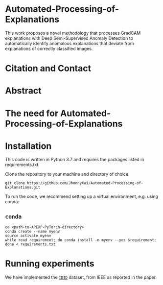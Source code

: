 # Automated-Processing-of-Explanations
This work proposes a novel methodology that processes GradCAM explanations with Deep Semi-Supervised Anomaly Detection to automatically identify anomalous explanations that deviate from explanations of correctly classified images. 

# Citation and Contact

# Abstract

# The need for Automated-Processing-of-Explanations
# Installation
This code is written in Python 3.7 and requires the packages listed in requirements.txt.

Clone the repository to your machine and directory of choice:


```
git clone https://github.com/JhonnyXai/Automated-Processing-of-Explanations.git
```

To run the code, we recommend setting up a virtual environment, e.g. using conda:

## `conda`
```
cd <path-to-APEXP-PyTorch-directory>
conda create --name myenv
source activate myenv
while read requirement; do conda install -n myenv --yes $requirement; done < requirements.txt
```
# Running experiments
We have implemented the [`IDID`](https://ieee-dataport.org/competitions/insulator-defect-detection) dataset, from IEEE as reported in the paper. 

